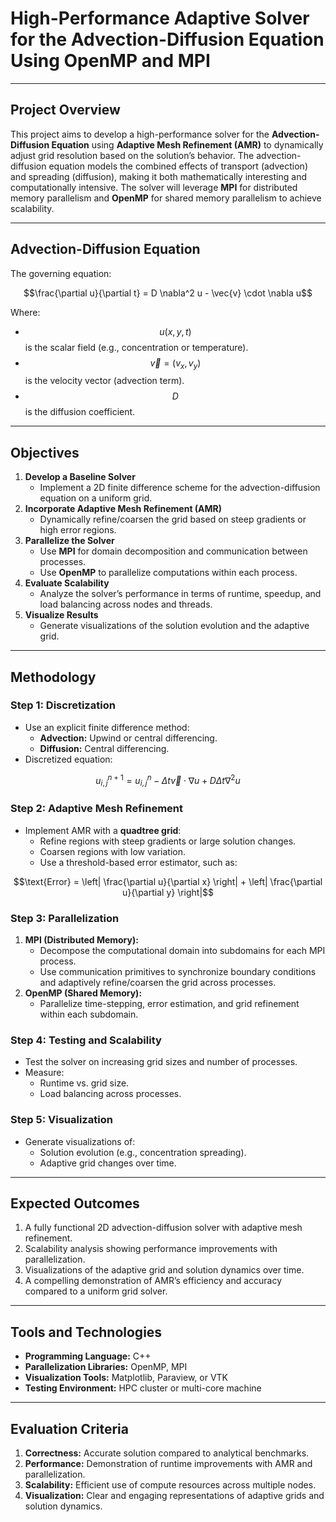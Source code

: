 # **High-Performance Adaptive Solver for the Advection-Diffusion Equation Using OpenMP and MPI**

---

## Project Overview
This project aims to develop a high-performance solver for the **Advection-Diffusion Equation** using **Adaptive Mesh Refinement (AMR)** to dynamically adjust grid resolution based on the solution’s behavior. The advection-diffusion equation models the combined effects of transport (advection) and spreading (diffusion), making it both mathematically interesting and computationally intensive. The solver will leverage **MPI** for distributed memory parallelism and **OpenMP** for shared memory parallelism to achieve scalability.

---

## Advection-Diffusion Equation
The governing equation:

$$\frac{\partial u}{\partial t} = D \nabla^2 u - \vec{v} \cdot \nabla u$$

Where:
- $$u(x, y, t)$$ is the scalar field (e.g., concentration or temperature).
- $$\vec{v} = (v_x, v_y)$$ is the velocity vector (advection term).
- $$D$$ is the diffusion coefficient.

---

## Objectives
1. **Develop a Baseline Solver**
   - Implement a 2D finite difference scheme for the advection-diffusion equation on a uniform grid.
2. **Incorporate Adaptive Mesh Refinement (AMR)**
   - Dynamically refine/coarsen the grid based on steep gradients or high error regions.
3. **Parallelize the Solver**
   - Use **MPI** for domain decomposition and communication between processes.
   - Use **OpenMP** to parallelize computations within each process.
4. **Evaluate Scalability**
   - Analyze the solver’s performance in terms of runtime, speedup, and load balancing across nodes and threads.
5. **Visualize Results**
   - Generate visualizations of the solution evolution and the adaptive grid.

---

## Methodology

### Step 1: Discretization
- Use an explicit finite difference method:
  - **Advection:** Upwind or central differencing.
  - **Diffusion:** Central differencing.
- Discretized equation:

$$u_{i,j}^{n+1} = u_{i,j}^n - \Delta t \vec{v} \cdot \nabla u + D \Delta t \nabla^2 u$$

### Step 2: Adaptive Mesh Refinement
- Implement AMR with a **quadtree grid**:
  - Refine regions with steep gradients or large solution changes.
  - Coarsen regions with low variation.
  - Use a threshold-based error estimator, such as:

$$\text{Error} = \left| \frac{\partial u}{\partial x} \right| + \left| \frac{\partial u}{\partial y} \right|$$

### Step 3: Parallelization
1. **MPI (Distributed Memory):**
   - Decompose the computational domain into subdomains for each MPI process.
   - Use communication primitives to synchronize boundary conditions and adaptively refine/coarsen the grid across processes.
2. **OpenMP (Shared Memory):**
   - Parallelize time-stepping, error estimation, and grid refinement within each subdomain.

### Step 4: Testing and Scalability
- Test the solver on increasing grid sizes and number of processes.
- Measure:
  - Runtime vs. grid size.
  - Load balancing across processes.

### Step 5: Visualization
- Generate visualizations of:
  - Solution evolution (e.g., concentration spreading).
  - Adaptive grid changes over time.

---

## Expected Outcomes
1. A fully functional 2D advection-diffusion solver with adaptive mesh refinement.
2. Scalability analysis showing performance improvements with parallelization.
3. Visualizations of the adaptive grid and solution dynamics over time.
4. A compelling demonstration of AMR’s efficiency and accuracy compared to a uniform grid solver.

---

## Tools and Technologies
- **Programming Language:** C++
- **Parallelization Libraries:** OpenMP, MPI
- **Visualization Tools:** Matplotlib, Paraview, or VTK
- **Testing Environment:** HPC cluster or multi-core machine

---

## Evaluation Criteria
1. **Correctness:** Accurate solution compared to analytical benchmarks.
2. **Performance:** Demonstration of runtime improvements with AMR and parallelization.
3. **Scalability:** Efficient use of compute resources across multiple nodes.
4. **Visualization:** Clear and engaging representations of adaptive grids and solution dynamics.

